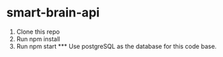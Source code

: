 # smart-brain-api

1. Clone this repo
2. Run npm install
3. Run npm start
*** Use postgreSQL as the database for this code base.
